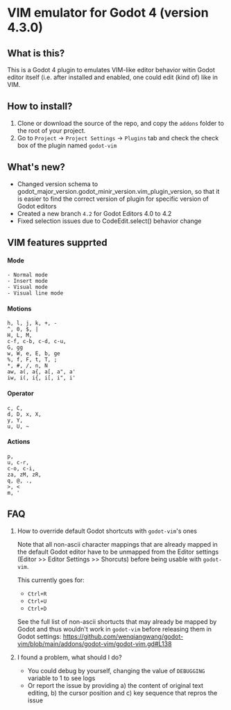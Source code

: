 # VIM emulator for Godot 4 (version 4.3.0)

## What is this?
This is a Godot 4 plugin to emulates VIM-like editor behavior witin Godot editor itself (i.e. after installed and enabled, one could edit (kind of) like in VIM.

## How to install?
1. Clone or download the source of the repo, and copy the `addons` folder to the root of your project.
2. Go to `Project` -> `Project Settings` -> `Plugins` tab and check the check box of the plugin named `godot-vim`

## What's new?
- Changed version schema to godot_major_version.godot_minir_version.vim_plugin_version, so that it is easier to find the correct version of plugin for specific version of Godot editors
- Created a new branch `4.2` for Godot Editors 4.0 to 4.2
- Fixed selection issues due to CodeEdit.select() behavior change


## VIM features supprted
#### Mode

    - Normal mode
    - Insert mode
    - Visual mode
    - Visual line mode

#### Motions

    h, l, j, k, +, -
    ^, 0, $, |
    H, L, M,
    c-f, c-b, c-d, c-u,
    G, gg
    w, W, e, E, b, ge
    %, f, F, t, T, ;
    *, #, /, n, N
    aw, a(, a{, a[, a", a'
    iw, i(, i{, i[, i", i'

#### Operator

    c, C,
    d, D, x, X,
    y, Y,
    u, U, ~

#### Actions

    p,
    u, c-r,
    c-o, c-i,
    za, zM, zR,
    q, @, .,
    >, <
    m, '

## FAQ
1. How to override default Godot shortcuts with `godot-vim`'s ones

    Note that all non-ascii character mappings that are already mapped in the default Godot editor have to be unmapped from the Editor settings (Editor >> Editor Settings >> Shorcuts) before being usable with `godot-vim`.
    
    This currently goes for:
    
    - `Ctrl+R`
    - `Ctrl+U`
    - `Ctrl+D`
    
    See the full list of non-ascii shortucts that may already be mapped by Godot and thus wouldn't work in `godot-vim` before releasing them in Godot settings: https://github.com/wenqiangwang/godot-vim/blob/main/addons/godot-vim/godot-vim.gd#L138

2. I found a problem, what should I do?

   - You could debug by yourself, changing the value of `DEBUGGING` variable to 1 to see logs
   - Or report the issue by providing a) the content of original text editing, b) the cursor position and c) key sequence that repros the issue
